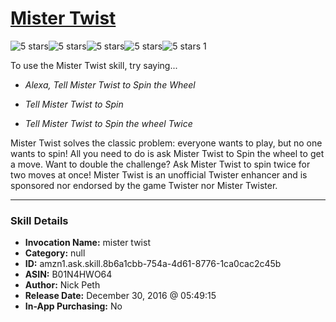 # [Mister Twist](http://alexa.amazon.com/#skills/amzn1.ask.skill.8b6a1cbb-754a-4d61-8776-1ca0cac2c45b)
![5 stars](../../images/ic_star_black_18dp_1x.png)![5 stars](../../images/ic_star_black_18dp_1x.png)![5 stars](../../images/ic_star_black_18dp_1x.png)![5 stars](../../images/ic_star_black_18dp_1x.png)![5 stars](../../images/ic_star_black_18dp_1x.png) 1

To use the Mister Twist skill, try saying...

* *Alexa, Tell Mister Twist to Spin the Wheel*

* *Tell Mister Twist to Spin*

* *Tell Mister Twist to Spin the wheel Twice*

Mister Twist solves the classic problem: everyone wants to play, but no one wants to spin! All you need to do is ask Mister Twist to Spin the wheel to get a move. Want to double the challenge? Ask Mister Twist to spin twice for two moves at once! Mister Twist is an unofficial Twister enhancer and is sponsored nor endorsed by the game Twister nor Mister Twister.

***

### Skill Details

* **Invocation Name:** mister twist
* **Category:** null
* **ID:** amzn1.ask.skill.8b6a1cbb-754a-4d61-8776-1ca0cac2c45b
* **ASIN:** B01N4HWO64
* **Author:** Nick Peth
* **Release Date:** December 30, 2016 @ 05:49:15
* **In-App Purchasing:** No
